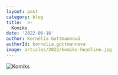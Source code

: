 ```yaml
---
layout: post
category: blog
title:  >-
  Komiks
date: '2022-06-16'
author: Kornélia Gottmannová
authorId: kornelia.gottmannova
image: articles/2022/komiks-headline.jpg
---
```

![Komiks](https://a.pirati.cz/crop/900x1550/praha9/img/articles/2022/komiks.png)
 